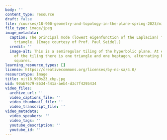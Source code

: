 ```yaml
---
body: ''
content_type: resource
draft: false
file: /courses/18-900-geometry-and-topology-in-the-plane-spring-2023/mit18_900s23_chp.jpg
file_type: image/jpeg
image_metadata:
  caption: The principal mode (lowest eigenfunction of the Laplacian) for an equilateral
    triangle. (Image courtesy of Prof. Paul Seidel.)
  credit: ''
  image-alt: This is a semiregular tiling of the hyperbolic plane. At each vertex
    of the tiling there is one triangle and one heptagon, alternating between two
    squares.
learning_resource_types: []
license: https://creativecommons.org/licenses/by-nc-sa/4.0/
resourcetype: Image
title: mit18_900s23_chp.jpg
uid: 90ab7679-8634-441a-aeb4-d3c7f4295434
video_files:
  archive_url: ''
  video_captions_file: ''
  video_thumbnail_file: ''
  video_transcript_file: ''
video_metadata:
  video_speakers: ''
  video_tags: ''
  youtube_description: ''
  youtube_id: ''
---
```

